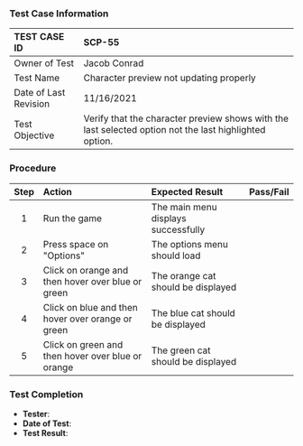 ### Test Case Information
| TEST CASE ID | SCP-55 |
| :--- | :--- |
| Owner of Test | Jacob Conrad |
| Test Name | Character preview not updating properly |
| Date of Last Revision | 11/16/2021 |
| Test Objective | Verify that the character preview shows with the last selected option not the last highlighted option. |

### Procedure

|Step | Action | Expected Result | Pass/Fail     |
|:---:| :---        |    :----  | :---: |
|1|Run the game|The main menu displays successfully||
|2|Press space on "Options"|The options menu should load||
|3|Click on orange and then hover over blue or green|The orange cat should be displayed||
|4|Click on blue and then hover over orange or green|The blue cat should be displayed||
|5|Click on green and then hover over blue or orange|The green cat should be displayed||


### Test Completion
- **Tester**: 
- **Date of Test**: 
- **Test Result**: 